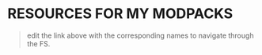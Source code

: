 # RESOURCES FOR MY MODPACKS
> edit the link above with the corresponding names to navigate through the FS.
